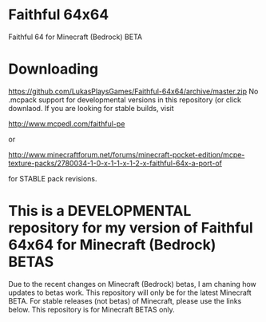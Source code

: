 # Faithful 64x64
Faithful 64 for Minecraft (Bedrock) BETA

# Downloading
https://github.com/LukasPlaysGames/Faithful-64x64/archive/master.zip 
No .mcpack support for developmental versions in this repository (or click downlaod. If you are looking for stable builds, visit

http://www.mcpedl.com/faithful-pe

or

http://www.minecraftforum.net/forums/minecraft-pocket-edition/mcpe-texture-packs/2780034-1-0-x-1-1-x-1-2-x-faithful-64x-a-port-of

for STABLE pack revisions.

# This is a DEVELOPMENTAL repository for my version of Faithful 64x64 for Minecraft (Bedrock) BETAS
Due to the recent changes on Minecraft (Bedrock) betas, I am chaning how updates to betas work. This repository will only be for the latest Minecraft BETA. For stable releases (not betas) of Minecraft, please use the links below. This repository is for Minecraft BETAS only.